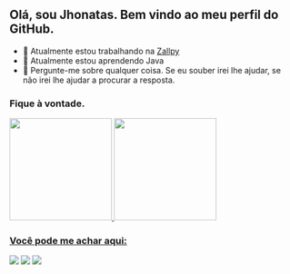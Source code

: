 ## Olá, sou Jhonatas. Bem vindo ao meu perfil do GitHub.

- 🔭 Atualmente estou trabalhando na <a href="https://zallpy.com/" target="_blank">Zallpy</a>
- 🌱 Atualmente estou aprendendo Java
- 💬 Pergunte-me sobre qualquer coisa. Se eu souber irei lhe ajudar, se não irei lhe ajudar a procurar a resposta.


### Fique à vontade.
<div>
<a href="https://github.com/jhonatasal">
<img height="180em" src="https://github-readme-stats.vercel.app/api/top-langs/?username=jhonatasal&layout=compact&langs_count=7&theme=merko"/>
<img height="180em" src="https://github-readme-stats.vercel.app/api?username=jhonatasal&show_icons=true&theme=merko&include_all_commits=true&count_private=true"/>
</div>

  
### Você pode me achar aqui:

<div>

<a href="https://instagram.com/jhonatas_as" target="_blank"><img src="https://img.shields.io/badge/-Instagram-%23E4405F?style=for-the-badge&logo=instagram&logoColor=white" target="_blank"></a>
<a href = "mailto:contato@jhonatasa_s@hotmail.com"><img src="https://img.shields.io/badge/Outlook-0078D4?style=for-the-badge&logo=microsoft-outlook&logoColor=white" target="_blank"></a>
<a href="https://www.linkedin.com/in/jhonatas-alves-79012115b" target="_blank"><img src="https://img.shields.io/badge/-LinkedIn-%230077B5?style=for-the-badge&logo=linkedin&logoColor=white" target="_blank"></a>   
</div>

